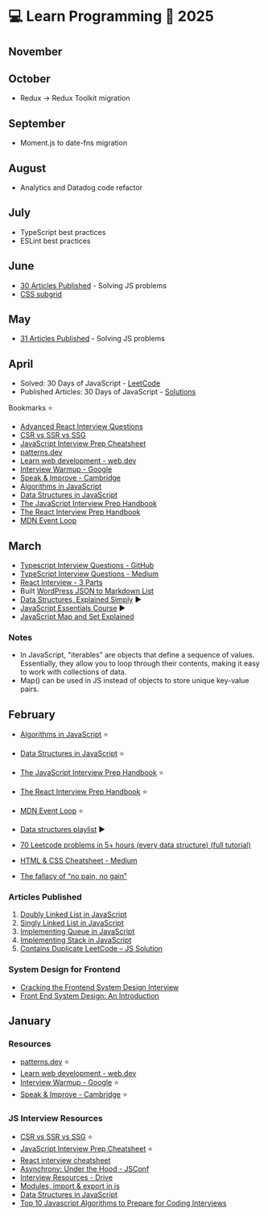 # 💻 Learn Programming 📆 2025

## November

## October
- Redux → Redux Toolkit migration

## September
- Moment.js to date-fns migration

## August
- Analytics and Datadog code refactor

## July
- TypeScript best practices
- ESLint best practices

## June
- [30 Articles Published](https://matrixread.com/2025/06/) - Solving JS problems
- [CSS subgrid](https://www.freecodecamp.org/news/what-is-css-subgrid/)

## May
- [31 Articles Published](https://matrixread.com/2025/05/) - Solving JS problems

## April
- Solved: 30 Days of JavaScript - [LeetCode](https://leetcode.com/studyplan/30-days-of-javascript/)
- Published Articles: 30 Days of JavaScript - [Solutions](https://matrixread.com/2025/04/)

Bookmarks ⭐
- [Advanced React Interview Questions](https://medium.com/@ignatovich.dm/20-advanced-react-interview-questions-4f3036ac0efd)
- [CSR vs SSR vs SSG](https://dev.to/pahanperera/visual-explanation-and-comparison-of-csr-ssr-ssg-and-isr-34ea)
- [JavaScript Interview Prep Cheatsheet](https://www.freecodecamp.org/news/javascript-interview-prep-cheatsheet)
- [patterns.dev](https://www.patterns.dev/)
- [Learn web development - web.dev](https://web.dev/learn/)
- [Interview Warmup - Google](https://grow.google/certificates/interview-warmup/)
- [Speak & Improve - Cambridge](https://speakandimprove.com/)
- [Algorithms in JavaScript](https://www.freecodecamp.org/news/introduction-to-algorithms-with-javascript-examples/)
- [Data Structures in JavaScript](https://www.freecodecamp.org/news/data-structures-in-javascript-with-examples/)
- [The JavaScript Interview Prep Handbook](https://www.freecodecamp.org/news/js-interview-prep-handbook/)
- [The React Interview Prep Handbook](https://www.freecodecamp.org/news/react-interview-prep-handbook/)
- [MDN Event Loop](https://developer.mozilla.org/en-US/docs/Web/JavaScript/Event_loop)

## March
- [Typescript Interview Questions - GitHub](https://github.com/Devinterview-io/typescript-interview-questions)
- [TypeScript Interview Questions - Medium](https://nabendu82.medium.com/typescript-interview-questions-80d4bb1e9733)
- [React Interview - 3 Parts](https://dev.to/atulbhattsystem32/series/16015)
- Built [WordPress JSON to Markdown List](https://codepen.io/abhiramready/full/XJWaYKR)
- [Data Structures, Explained Simply](https://www.youtube.com/watch?v=O9v10jQkm5c&ab_channel=SajjaadKhader) ▶️
- [JavaScript Essentials Course](https://www.youtube.com/watch?v=876aSEUA_8c&ab_channel=freeCodeCamp.org) ▶️
- [JavaScript Map and Set Explained](https://www.youtube.com/watch?v=hLgUTM3FOII&ab_channel=JavaScriptMastery)

### Notes
- In JavaScript, "iterables" are objects that define a sequence of values. Essentially, they allow you to loop through their contents, making it easy to work with collections of data.
- Map() can be used in JS instead of objects to store unique key-value pairs.

## February
- [Algorithms in JavaScript](https://www.freecodecamp.org/news/introduction-to-algorithms-with-javascript-examples/) ⭐
- [Data Structures in JavaScript](https://www.freecodecamp.org/news/data-structures-in-javascript-with-examples/) ⭐
- [The JavaScript Interview Prep Handbook](https://www.freecodecamp.org/news/js-interview-prep-handbook/) ⭐
- [The React Interview Prep Handbook](https://www.freecodecamp.org/news/react-interview-prep-handbook/) ⭐
- [MDN Event Loop](https://developer.mozilla.org/en-US/docs/Web/JavaScript/Event_loop) ⭐
- [Data structures playlist](https://www.youtube.com/playlist?list=PLDV1Zeh2NRsB6SWUrDFW2RmDotAfPbeHu) ▶️
- [70 Leetcode problems in 5+ hours (every data structure) (full tutorial)](https://www.youtube.com/watch?v=lvO88XxNAzs&ab_channel=stoneycodes)
- [HTML & CSS Cheatsheet - Medium](https://hanwenzhang123.medium.com/html-css-cheatsheet-q-a-concepts-you-need-to-know-to-pass-tech-interview-88e0960ae167)

- [The fallacy of “no pain, no gain”](https://www.ryanhoover.me/post/the-fallacy-of-no-pain-no-gain)

### Articles Published
1. [Doubly Linked List in JavaScript](https://matrixread.com/doubly-linked-list-in-javascript/)
2. [Singly Linked List in JavaScript](https://matrixread.com/singly-linked-list-in-javascript/)
3. [Implementing Queue in JavaScript](https://matrixread.com/implementing-queue-in-javascript/)
4. [Implementing Stack in JavaScript](https://matrixread.com/implementing-stack-in-javascript/)
5. [Contains Duplicate LeetCode – JS Solution](https://matrixread.com/contains-duplicate-leetcode-js-solution/)

### System Design for Frontend
- [Cracking the Frontend System Design Interview](https://medhat.dev/blog/cracking-frontend-system-design-interview/)
- [Front End System Design: An Introduction](https://www.greatfrontend.com/front-end-system-design-playbook/introduction)

## January

### Resources
- [patterns.dev](https://www.patterns.dev/) ⭐
- [Learn web development - web.dev](https://web.dev/learn/)
- [Interview Warmup - Google](https://grow.google/certificates/interview-warmup/) ⭐
- [Speak & Improve - Cambridge](https://speakandimprove.com/) ⭐

### JS Interview Resources
- [CSR vs SSR vs SSG](https://dev.to/pahanperera/visual-explanation-and-comparison-of-csr-ssr-ssg-and-isr-34ea) ⭐
- [JavaScript Interview Prep Cheatsheet](https://www.freecodecamp.org/news/javascript-interview-prep-cheatsheet) ⭐
- [React interview cheatsheet](https://www.aaspinwall.com/react-cheatsheet)
- [Asynchrony: Under the Hood - JSConf](https://www.youtube.com/watch?v=SrNQS8J67zc&ab_channel=JSConf)
- [Interview Resources - Drive](https://drive.google.com/drive/folders/1Tyg6araAH1YXTzPydiMsP6Xtxl2mQ2QD?usp=sharing)
- [Modules, import & export in js](https://www.freecodecamp.org/news/javascript-modules-explained-with-examples/)
- [Data Structures in JavaScript](https://www.freecodecamp.org/news/data-structures-in-javascript-with-examples/)
- [Top 10 Javascript Algorithms to Prepare for Coding Interviews](https://www.youtube.com/watch?v=ufBbWIyKY2E&ab_channel=freeCodeCamp.org)


